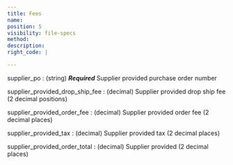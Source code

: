 ```yaml
---
title: Fees
name:
position: 5
visibility: file-specs
method:
description:
right_code: |

---
```


supplier_po
: (string) ***Required*** Supplier provided purchase order number

supplier_provided_drop_ship_fee
: (decimal) Supplier provided drop ship fee (2 decimal positions)

supplier_provided_order_fee
: (decimal) Supplier provided order fee (2 decimal places)

supplier_provided_tax
: (decimal) Supplier provided tax (2 decimal places)

supplier_provided_order_total
: (decimal) Supplier provided (2 decimal places)
